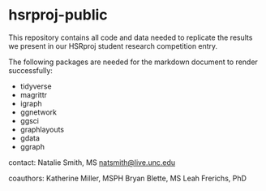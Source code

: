 # hsrproj-public

This repository contains all code and data needed to replicate the results we present in our HSRproj student research competition entry.

The following packages are needed for the markdown document to render successfully: 
+ tidyverse
+ magrittr
+ igraph
+ ggnetwork
+ ggsci
+ graphlayouts
+ gdata
+ ggraph

contact: 
Natalie Smith, MS
natsmith@live.unc.edu

coauthors: 
Katherine Miller, MSPH
Bryan Blette, MS
Leah Frerichs, PhD
